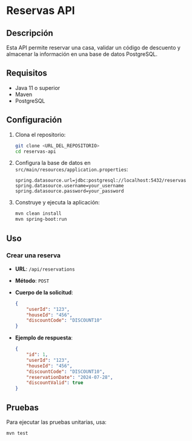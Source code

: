 # Reservas API

## Descripción

Esta API permite reservar una casa, validar un código de descuento y almacenar la información en una base de datos PostgreSQL.

## Requisitos

- Java 11 o superior
- Maven
- PostgreSQL

## Configuración

1. Clona el repositorio:
    ```bash
    git clone <URL_DEL_REPOSITORIO>
    cd reservas-api
    ```

2. Configura la base de datos en `src/main/resources/application.properties`:
    ```properties
    spring.datasource.url=jdbc:postgresql://localhost:5432/reservas
    spring.datasource.username=your_username
    spring.datasource.password=your_password
    ```

3. Construye y ejecuta la aplicación:
    ```bash
    mvn clean install
    mvn spring-boot:run
    ```

## Uso

### Crear una reserva

- **URL**: `/api/reservations`
- **Método**: `POST`
- **Cuerpo de la solicitud**:
    ```json
    {
        "userId": "123",
        "houseId": "456",
        "discountCode": "DISCOUNT10"
    }
    ```

- **Ejemplo de respuesta**:
    ```json
    {
        "id": 1,
        "userId": "123",
        "houseId": "456",
        "discountCode": "DISCOUNT10",
        "reservationDate": "2024-07-28",
        "discountValid": true
    }
    ```

## Pruebas

Para ejecutar las pruebas unitarias, usa:
```bash
mvn test
